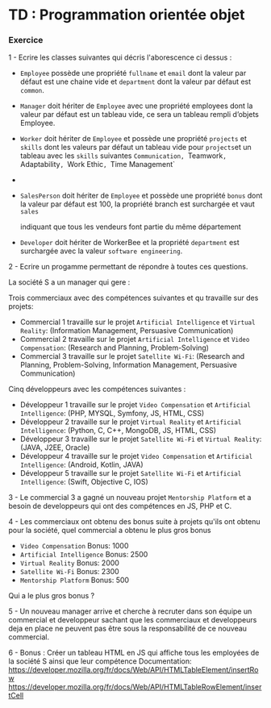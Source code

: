# TD : Programmation orientée objet

### Exercice

1 - Ecrire les classes suivantes qui décris l'aborescence ci dessus : 

- `Employee` possède une propriété `fullname` et `email` dont la valeur par défaut est une chaine vide et `department` dont la valeur par défaut est `common`.

- `Manager` doit hériter de `Employee` avec une propriété employees dont la valeur par défaut est un tableau vide, ce sera un tableau rempli d’objets Employee.

- `Worker` doit hériter de `Employee` et possède une propriété `projects` et `skills` dont les valeurs par défaut un tableau vide pour `projects`et un tableau avec les `skills` suivantes `Communication, `Teamwork`, `Adaptability`, `Work Ethic`, `Time Management`
-  
- `SalesPerson` doit hériter de `Employee` et possède une propriété `bonus` dont la valeur par défaut est 100, la propriété branch est surchargée et vaut `sales`

   indiquant que tous les vendeurs font partie du même département

- `Developer` doit hériter de WorkerBee et la propriété `department` est surchargée avec la valeur `software engineering`.


2 - Ecrire un progamme permettant de répondre à toutes ces questions. 

La société S a un manager qui gere : 

Trois commerciaux avec des compétences suivantes et qu travaille sur des projets:
      
   - Commercial 1 travaille sur le projet `Artificial Intelligence` et `Virtual Reality`: (Information Management, Persuasive Communication) 
   - Commercial 2 travaille sur le projet `Artificial Intelligence` et `Video Compensation`: (Research and Planning, Problem-Solving)
   - Commercial 3 travaille sur le projet `Satellite Wi-Fi`: (Research and Planning, Problem-Solving, Information Management, Persuasive Communication)
         
        
   Cinq développeurs avec les compétences suivantes :
   - Développeur 1 travaille sur le projet `Video Compensation` et `Artificial Intelligence`: (PHP, MYSQL, Symfony, JS, HTML, CSS)
   - Développeur 2 travaille sur le projet `Virtual Reality` et `Artificial Intelligence`: (Python, C, C++, MongoDB, JS, HTML, CSS)
   - Développeur 3 travaille sur le projet `Satellite Wi-Fi` et `Virtual Reality`: (JAVA, J2EE, Oracle)
   - Développeur 4 travaille sur le projet `Video Compensation` et `Artificial Intelligence`: (Android, Kotlin, JAVA)
   - Développeur 5 travaille sur le projet `Satellite Wi-Fi` et `Artificial Intelligence`: (Swift, Objective C, IOS)

3 - Le commercial 3 a gagné un nouveau projet `Mentorship Platform` et a besoin de developpeurs qui ont des compétences en JS, PHP et C.

4 - Les commerciaux ont obtenu des bonus suite à projets qu'ils ont obtenu pour la société, quel commercial a obtenu le plus gros bonus
   - `Video Compensation` Bonus: 1000
   - `Artificial Intelligence` Bonus:  2500
   - `Virtual Reality` Bonus: 2000
   - `Satellite Wi-Fi` Bonus: 2300
   - `Mentorship Platform` Bonus: 500
   
   Qui a le plus gros bonus ?

5 - Un nouveau manager arrive et cherche à recruter dans son équipe un commercial et developpeur sachant que les commerciaux et developpeurs deja en place ne peuvent pas être sous la responsabilité de ce nouveau commercial.

6 - Bonus : Créer un tableau HTML en JS qui affiche tous les employées de la société S ainsi que leur compétence
Documentation: 
https://developer.mozilla.org/fr/docs/Web/API/HTMLTableElement/insertRow
https://developer.mozilla.org/fr/docs/Web/API/HTMLTableRowElement/insertCell

